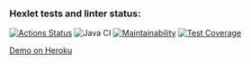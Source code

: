 ### Hexlet tests and linter status:
[![Actions Status](https://github.com/mchernichenko/java-project-lvl4/workflows/hexlet-check/badge.svg)](https://github.com/mchernichenko/java-project-lvl4/actions)
![Java CI](https://github.com/mchernichenko/java-project-lvl4/actions/workflows/java-ci.yml/badge.svg)
[![Maintainability](https://api.codeclimate.com/v1/badges/5493257ef1549804949c/maintainability)](https://codeclimate.com/github/mchernichenko/java-project-lvl4/maintainability)
[![Test Coverage](https://api.codeclimate.com/v1/badges/5493257ef1549804949c/test_coverage)](https://codeclimate.com/github/mchernichenko/java-project-lvl4/test_coverage)

[Demo on Heroku](https://java-project-lvl4.herokuapp.com/)